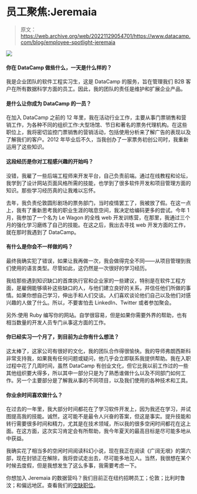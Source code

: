 # 员工聚焦:Jeremaia

> 原文：<https://web.archive.org/web/20221129054701/https://www.datacamp.com/blog/employee-spotlight-jeremaia>

![](img/7cb7ef3e4fc07924322bedf622612087.png)

#### 你在 DataCamp 做些什么，一天是什么样的？

我是企业团队的软件工程实习生，这是 DataCamp 的服务，旨在管理我们 B2B 客户在所有数据科学方面的员工。因此，我的团队的责任是维护和扩展企业产品。

#### 是什么让你成为 DataCamp 的一员？

在加入 DataCamp 之前的 12 年里，我在活动行业工作，主要从事门票销售和营销工作，为各种不同的组织工作:大型场馆、节日和著名的票务代理机构。在这些职位上，我将密切监控门票销售的营销活动，包括使用分析来了解广告的表现以及了解我们的客户。2012 年毕业后不久，当我创办了一家票务初创公司时，我重新运用了这些知识。

#### 这段经历是你对工程感兴趣的开始吗？

没错，我雇了一些后端工程师来开发平台，自己负责前端。通过在线教程和论坛，我学到了设计网站页面风格所需的技能，也学到了很多软件开发和项目管理方面的知识。那些学习经历真的让我难以忘怀。

去年，我负责伦敦圆形剧场的票务部门，当时疫情罢工了，我被放了假。在这一点上，我有了重新思考我的职业生涯的喘息空间，我决定给编码更多的尝试。今年 1 月，我参加了一个名为 Le Wagon 的全栈 web 开发训练营，在那里，我通过三个月的强化学习磨练了自己的技能。在这之后，我出去寻找 web 开发方面的工作，就在那时我遇到了 DataCamp。

#### 有什么是你会不一样做的吗？

最终我确实犯了错误，如果让我再做一次，我会做得完全不同——从项目管理到我们使用的语言类型。尽管如此，这仍然是一次很好的学习经历。

我给那些遇到知识缺口的首席执行官和企业家的一些建议，特别是在软件工程方面，是雇佣能够填补这些缺口的人，与他们建立良好的关系，并信任他们所做的事情。如果你想自己学习，伸出手和人们交谈。人们喜欢谈论他们自己以及他们对感兴趣的人做了什么。所以，不要害怕去 LinkedIn、Twitter 或者参加聚会。

另外:使用 Ruby 编写你的网站。自学很容易，但是如果你需要外界的帮助，也有相当数量的开发人员专门从事这方面的工作。

#### 你已经实习一个月了，到目前为止你有什么想法？

这太棒了，这家公司有很好的文化，我的团队合作得很愉快。我的导师弗朗西斯科非常支持我，如果我有任何问题或疑问，他几乎会立即联系我提供帮助。我在入职过程中花了几周时间，虽然 DataCamp 有创业文化，但它比我以前工作过的一些其他组织要大得多，所以其中一部分只是为了熟悉谁做什么以及不同部门如何工作。另一个主要部分是了解我从事的不同项目，以及我们使用的各种技术和工具。

#### 你业余时间喜欢做什么？

在过去的一年里，我大部分时间都花在了学习软件开发上，因为我还在学习，并试图提高我的技能。诚然，这可能不是最令人兴奋的答案，但这是事实。提升技能和转行需要很多时间和精力，尤其是在技术领域，所以我的很多空闲时间都花在这上面。在这方面，这次实习肯定会有所帮助，我今年夏天的最高目标是尽可能多地从中获益。

我确实花了相当多的空闲时间阅读科幻小说，现在我正在阅读《广阔无垠》的第六部，现在封锁正在解除，我将尝试走出去，尽可能多地见人。当然，我很想在某个时候去度假，但是我想发生了这么多事，我需要考虑一下。

你想加入 Jeremaia 的数据营吗？我们目前正在纽约招聘员工；伦敦；比利时鲁汶；和偏远地区。查看我们的[空缺职位](https://web.archive.org/web/20220704234718/https://www.datacamp.com/jobs/)。